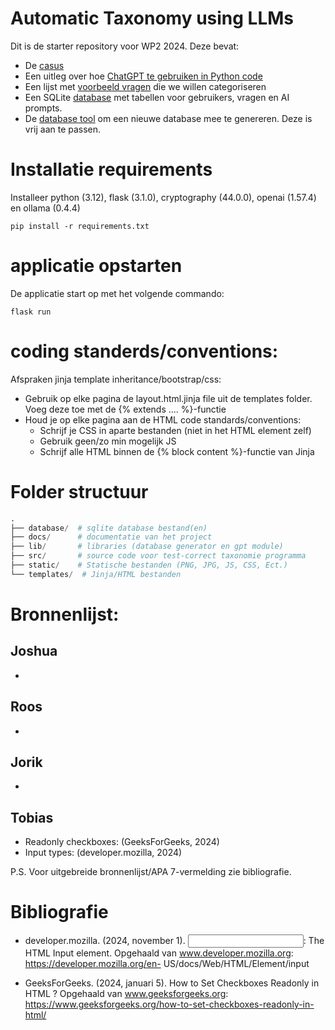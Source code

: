 # Automatic Taxonomy using LLMs

Dit is de starter repository voor WP2 2024. Deze bevat: 
- De [casus](CASUS.md)
- Een uitleg over hoe [ChatGPT te gebruiken in Python code](CHATGPT.md)
- Een lijst met [voorbeeld vragen](questions_extract.json) die we willen categoriseren
- Een SQLite [database](databases%2Fdatabase.db) met tabellen voor gebruikers, vragen en AI prompts.
- De [database tool](lib%2Fdatabase%2Fdatabase_generator.py) om een nieuwe database mee te genereren. Deze is vrij aan te passen.

# Installatie requirements
Installeer python (3.12), flask (3.1.0), cryptography (44.0.0), openai (1.57.4) en ollama (0.4.4)
```shell
pip install -r requirements.txt
```

# applicatie opstarten
De applicatie start op met het volgende commando:
```shell
flask run
```
# coding standerds/conventions:
Afspraken jinja template inheritance/bootstrap/css:
- Gebruik op elke pagina de layout.html.jinja file uit de templates folder. Voeg deze toe met de {% extends .... %}-functie
- Houd je op elke pagina aan de HTML code standards/conventions:
     - Schrijf je CSS in aparte bestanden (niet in het HTML element zelf)
     - Gebruik geen/zo min mogelijk JS
     - Schrijf alle HTML binnen de {% block content %}-functie van Jinja
 

# Folder structuur
```python
.
├── database/  # sqlite database bestand(en)
├── docs/      # documentatie van het project
├── lib/       # libraries (database generator en gpt module)
├── src/       # source code voor test-correct taxonomie programma
├── static/    # Statische bestanden (PNG, JPG, JS, CSS, Ect.)
└── templates/  # Jinja/HTML bestanden
```
# Bronnenlijst:
## Joshua
- 
## Roos
- 
## Jorik
- 
## Tobias
- Readonly checkboxes: ​(GeeksForGeeks, 2024)​
- Input types: ​(developer.mozilla, 2024)​

P.S. Voor uitgebreide bronnenlijst/APA 7-vermelding zie bibliografie.

# Bibliografie
- developer.mozilla. (2024, november 1). <input>: The HTML Input element. Opgehaald van www.developer.mozilla.org: https://developer.mozilla.org/en-     US/docs/Web/HTML/Element/input

- GeeksForGeeks. (2024, januari 5). How to Set Checkboxes Readonly in HTML ? Opgehaald van www.geeksforgeeks.org: https://www.geeksforgeeks.org/how-to-set-checkboxes-readonly-in-html/
